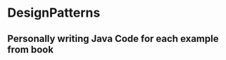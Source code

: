 # DesignPatterns
## Personally writing Java Code for each example from book <BigTalkDesignPatterns>
